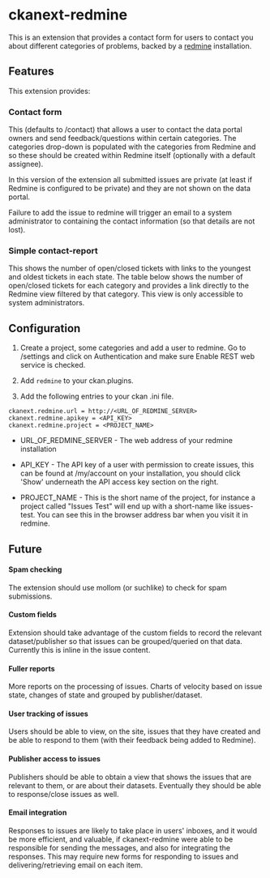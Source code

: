 # ckanext-redmine

This is an extension that provides a contact form for users to contact you about different categories of problems, backed by a [redmine](http://www.redmine.org/) installation.

## Features

This extension provides:

### Contact form 

This (defaults to /contact) that allows a user to contact the data portal owners and send feedback/questions within certain categories. The categories drop-down is populated with the categories from Redmine and so these should be created within Redmine itself (optionally with a default assignee).

In this version of the extension all submitted issues are private (at least if Redmine is configured to be private) and they are not shown on the data portal.

Failure to add the issue to redmine will trigger an email to a system administrator to containing the contact information (so that details are not lost).

### Simple contact-report 

This shows the number of open/closed tickets with links to the youngest and oldest tickets in each state.  The table below shows the number of open/closed tickets for each category and provides a link directly to the Redmine view filtered by that category.  This view is only accessible to system administrators.


## Configuration

1. Create a project, some categories and add a user to redmine.  Go to /settings and click on Authentication and make sure Enable REST web service is checked.

2. Add ```redmine``` to your ckan.plugins.

3. Add the following entries to your ckan .ini file.

```
ckanext.redmine.url = http://<URL_OF_REDMINE_SERVER>
ckanext.redmine.apikey = <API_KEY>
ckanext.redmine.project = <PROJECT_NAME>
```

 * URL_OF_REDMINE_SERVER - The web address of your redmine installation
 
 * API_KEY - The API key of a user with permission to create issues, this can be found at /my/account on your installation, you should click 'Show' underneath the API access key section on the right.
 
 * PROJECT_NAME - This is the short name of the project, for instance a project called "Issues Test" will end up with a short-name like issues-test.  You can see this in the browser address bar when you visit it in redmine.
 
## Future

#### Spam checking

The extension should use mollom (or suchlike) to check for spam submissions.

#### Custom fields

Extension should take advantage of the custom fields to record the relevant dataset/publisher so that issues can be grouped/queried on that data. Currently this is inline in the issue content.

#### Fuller reports

More reports on the processing of issues. Charts of velocity based on issue state, changes of state and grouped by publisher/dataset.

#### User tracking of issues

Users should be able to view, on the site, issues that they have created and be able to respond to them (with their feedback being added to Redmine).

#### Publisher access to issues

Publishers should be able to obtain a view that shows the issues that are relevant to them, or are about their datasets. Eventually they should be able to response/close issues as well.

#### Email integration

Responses to issues are likely to take place in users' inboxes, and it would be more efficient, and valuable, if ckanext-redmine were able to be responsible for sending the messages, and also for integrating the responses.  This may require new forms for responding to issues and delivering/retrieving email on each item.




